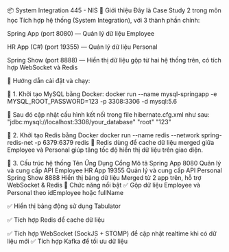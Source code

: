 📦 System Integration 445 - NIS
🎯 Giới thiệu
Đây là Case Study 2 trong môn học Tích hợp hệ thống (System Integration), với 3 thành phần chính:

Spring App (port 8080) — Quản lý dữ liệu Employee

HR App (C#) (port 19355) — Quản lý dữ liệu Personal

Spring Show (port 8888) — Hiển thị dữ liệu gộp từ hai hệ thống trên, có tích hợp WebSocket và Redis

🚀 Hướng dẫn cài đặt và chạy:

🐬 1. Khởi tạo MySQL bằng Docker:
docker run --name mysql-springapp -e MYSQL_ROOT_PASSWORD=123 -p 3308:3306 -d mysql:5.6

🔧 Sau đó cập nhật cấu hình kết nối trong file hibernate.cfg.xml như sau:
"<property name="connection.url">jdbc:mysql://localhost:3308/your_database</property>"
"<property name="connection.username">root</property>"
"<property name="connection.password">123</property>"

🧠 2. Khởi tạo Redis bằng Docker
docker run --name redis --network spring-redis-net -p 6379:6379 redis
📌 Redis dùng để cache dữ liệu merged giữa Employee và Personal giúp tăng tốc độ hiển thị dữ liệu trên giao diện.

🧩 3. Cấu trúc hệ thống
Tên Ứng Dụng	    Cổng	         Mô tả
Spring App	      8080	     Quản lý và cung cấp API Employee
HR App	          19355	     Quản lý và cung cấp API Personal
Spring Show	      8888	     Hiển thị bảng dữ liệu Merged từ 2 app trên, hỗ trợ WebSocket & Redis
🔄 Chức năng nổi bật
✅ Gộp dữ liệu Employee và Personal theo idEmployee hoặc fullName

✅ Hiển thị bảng động sử dụng Tabulator

✅ Tích hợp Redis để cache dữ liệu

✅ Tích hợp WebSocket (SockJS + STOMP) để cập nhật realtime khi có dữ liệu mới
✅ Tích hợp Kafka để tối ưu dữ liệu

